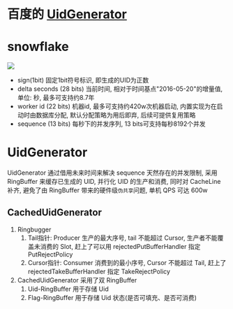 # 百度的 [UidGenerator](https://github.com/baidu/uid-generator/blob/master/README.zh_cn.md)

# snowflake

![](../images/SnowFlake.png)

- sign(1bit) 固定1bit符号标识, 即生成的UID为正数
- delta seconds (28 bits) 当前时间, 相对于时间基点"2016-05-20"的增量值, 单位: 秒, 最多可支持约8.7年
- worker id (22 bits) 机器id, 最多可支持约420w次机器启动, 内置实现为在启动时由数据库分配, 默认分配策略为用后即弃, 后续可提供复用策略 
- sequence (13 bits) 每秒下的并发序列, 13 bits可支持每秒8192个并发

# UidGenerator

UidGenerator 通过借用未来时间来解决 sequence 天然存在的并发限制, 采用 RingBuffer 来缓存已生成的 UID, 并行化 UID 的生产和消费, 同时对 CacheLine 补齐, 避免了由 RingBuffer 带来的硬件级`伪共享`问题, 单机 QPS 可达 600w 

## CachedUidGenerator
1. Ringbugger
   1. Tail指针: Producer 生产的最大序号, tail 不能超过 Cursor, 生产者不能覆盖未消费的 Slot, 赶上了可以用 rejectedPutBufferHandler 指定 PutRejectPolicy
   2. Cursor指针: Consumer 消费到的最小序号, Cursor 不能超过 Tail, 赶上了 rejectedTakeBufferHandler 指定 TakeRejectPolicy
2. CachedUidGenerator 采用了双 RingBuffer
   1. Uid-RingBuffer 用于存储 Uid
   2. Flag-RingBuffer 用于存储 Uid 状态(是否可填充、是否可消费)
